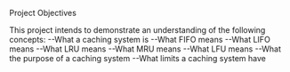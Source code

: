 Project Objectives

This project intends to demonstrate an understanding of the following concepts: 
--What a caching system is
--What FIFO means
--What LIFO means
--What LRU means
--What MRU means
--What LFU means
--What the purpose of a caching system
--What limits a caching system have

